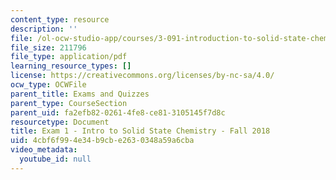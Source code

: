 ```yaml
---
content_type: resource
description: ''
file: /ol-ocw-studio-app/courses/3-091-introduction-to-solid-state-chemistry-fall-2018/4cbf6f994e34b9cbe2630348a59a6cba_MIT3_091F18_Exam1.pdf
file_size: 211796
file_type: application/pdf
learning_resource_types: []
license: https://creativecommons.org/licenses/by-nc-sa/4.0/
ocw_type: OCWFile
parent_title: Exams and Quizzes
parent_type: CourseSection
parent_uid: fa2efb82-0261-4fe8-ce81-3105145f7d8c
resourcetype: Document
title: Exam 1 - Intro to Solid State Chemistry - Fall 2018
uid: 4cbf6f99-4e34-b9cb-e263-0348a59a6cba
video_metadata:
  youtube_id: null
---
```

